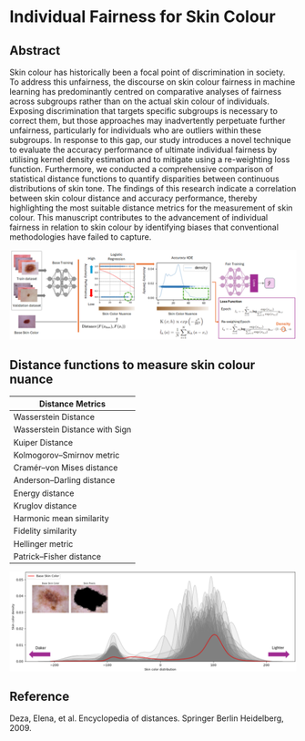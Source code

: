 # Individual Fairness for Skin Colour

## Abstract
Skin colour has historically been a focal point of discrimination in society. To address this unfairness, the discourse on skin colour fairness in machine learning has predominantly centred on comparative analyses of fairness across subgroups rather than on the actual skin colour of individuals. Exposing discrimination that targets specific subgroups is necessary to correct them, but those approaches may inadvertently perpetuate further unfairness, particularly for individuals who are outliers within these subgroups. In response to this gap, our study introduces a novel technique to evaluate the accuracy performance of ultimate individual fairness by utilising kernel density estimation and to mitigate using a re-weighting loss function. Furthermore, we conducted a comprehensive comparison of statistical distance functions to quantify disparities between continuous distributions of skin tone. The findings of this research indicate a correlation between skin colour distance and accuracy performance, thereby highlighting the most suitable distance metrics for the measurement of skin colour. This manuscript contributes to the advancement of individual fairness in relation to skin colour by identifying biases that conventional methodologies have failed to capture.

![Image Description](images/fig_training_procedure.png)

## Distance functions to measure skin colour nuance

| Distance Metrics               | 
|--------------------------------|
| Wasserstein Distance           |
| Wasserstein Distance with Sign |
| Kuiper Distance                |
| Kolmogorov–Smirnov metric      |
| Cramér–von Mises distance      |
| Anderson–Darling distance      |
| Energy distance                |
| Kruglov distance               |
| Harmonic mean similarity       |
| Fidelity similarity            |
| Hellinger metric               |
| Patrick–Fisher distance        |

![Image Description](images/fig_nuance_distribution.png)

## Reference
Deza, Elena, et al. Encyclopedia of distances. Springer Berlin Heidelberg, 2009.
